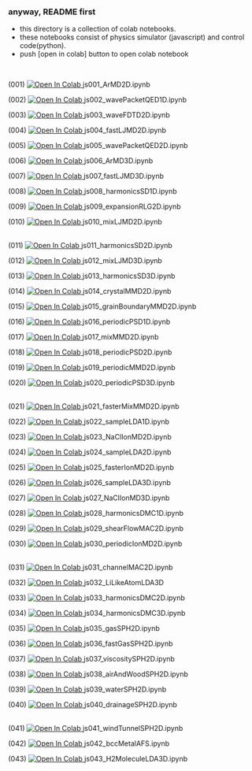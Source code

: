 ### anyway, README first
- this directory is a collection of colab notebooks.
- these notebooks consist of physics simulator (javascript) and control code(python).
- push [open in colab] button to open colab notebook
<br>

(001) <a href="https://colab.research.google.com/github/mike1336git/colab_notebook/blob/main/with_js/js001_ArMD2D.ipynb">
  <img src="https://colab.research.google.com/assets/colab-badge.svg" alt="Open In Colab"/>
</a>js001_ArMD2D.ipynb <br>

(002) <a href="https://colab.research.google.com/github/mike1336git/colab_notebook/blob/main/with_js/js002_wavePacketQED1D.ipynb">
  <img src="https://colab.research.google.com/assets/colab-badge.svg" alt="Open In Colab"/>
</a>js002_wavePacketQED1D.ipynb <br>

(003) <a href="https://colab.research.google.com/github/mike1336git/colab_notebook/blob/main/with_js/js003_waveFDTD2D.ipynb">
  <img src="https://colab.research.google.com/assets/colab-badge.svg" alt="Open In Colab"/>
</a> js003_waveFDTD2D.ipynb <br>

(004) <a href="https://colab.research.google.com/github/mike1336git/colab_notebook/blob/main/with_js/js004_fastLJMD2D.ipynb">
  <img src="https://colab.research.google.com/assets/colab-badge.svg" alt="Open In Colab"/>
</a> js004_fastLJMD2D.ipynb <br>

(005) <a href="https://colab.research.google.com/github/mike1336git/colab_notebook/blob/main/with_js/js005_wavePacketQED2D.ipynb">
  <img src="https://colab.research.google.com/assets/colab-badge.svg" alt="Open In Colab"/>
</a> js005_wavePacketQED2D.ipynb <br>

(006) <a href="https://colab.research.google.com/github/mike1336git/colab_notebook/blob/main/with_js/js006_ArMD3D.ipynb">
  <img src="https://colab.research.google.com/assets/colab-badge.svg" alt="Open In Colab"/>
</a> js006_ArMD3D.ipynb <br>

(007) <a href="https://colab.research.google.com/github/mike1336git/colab_notebook/blob/main/with_js/js007_fastLJMD3D.ipynb">
  <img src="https://colab.research.google.com/assets/colab-badge.svg" alt="Open In Colab"/>
</a> js007_fastLJMD3D.ipynb <br>

(008) <a href="https://colab.research.google.com/github/mike1336git/colab_notebook/blob/main/with_js/js008_harmonicsSD1D.ipynb">
  <img src="https://colab.research.google.com/assets/colab-badge.svg" alt="Open In Colab"/>
</a> js008_harmonicsSD1D.ipynb <br>

(009) <a href="https://colab.research.google.com/github/mike1336git/colab_notebook/blob/main/with_js/js009_expansionRLG2D.ipynb">
  <img src="https://colab.research.google.com/assets/colab-badge.svg" alt="Open In Colab"/>
</a> js009_expansionRLG2D.ipynb <br>

(010) <a href="https://colab.research.google.com/github/mike1336git/colab_notebook/blob/main/with_js/js010_mixLJMD2D.ipynb">
  <img src="https://colab.research.google.com/assets/colab-badge.svg" alt="Open In Colab"/>
</a> js010_mixLJMD2D.ipynb <br>
<br>

(011) <a href="https://colab.research.google.com/github/mike1336git/colab_notebook/blob/main/with_js/js011_harmonicsSD2D.ipynb">
  <img src="https://colab.research.google.com/assets/colab-badge.svg" alt="Open In Colab"/>
</a> js011_harmonicsSD2D.ipynb <br>

(012) <a href="https://colab.research.google.com/github/mike1336git/colab_notebook/blob/main/with_js/js012_mixLJMD3D.ipynb">
  <img src="https://colab.research.google.com/assets/colab-badge.svg" alt="Open In Colab"/>
</a> js012_mixLJMD3D.ipynb <br>

(013) <a href="https://colab.research.google.com/github/mike1336git/colab_notebook/blob/main/with_js/js013_harmonicsSD3D.ipynb">
  <img src="https://colab.research.google.com/assets/colab-badge.svg" alt="Open In Colab"/>
</a> js013_harmonicsSD3D.ipynb <br>

(014) <a href="https://colab.research.google.com/github/mike1336git/colab_notebook/blob/main/with_js/js014_crystalMMD2D.ipynb">
  <img src="https://colab.research.google.com/assets/colab-badge.svg" alt="Open In Colab"/>
</a> js014_crystalMMD2D.ipynb <br>

(015) <a href="https://colab.research.google.com/github/mike1336git/colab_notebook/blob/main/with_js/js015_grainBoundaryMMD2D.ipynb">
  <img src="https://colab.research.google.com/assets/colab-badge.svg" alt="Open In Colab"/>
</a> js015_grainBoundaryMMD2D.ipynb <br>

(016) <a href="https://colab.research.google.com/github/mike1336git/colab_notebook/blob/main/with_js/js016_periodicPSD1D.ipynb">
  <img src="https://colab.research.google.com/assets/colab-badge.svg" alt="Open In Colab"/>
</a> js016_periodicPSD1D.ipynb <br>

(017) <a href="https://colab.research.google.com/github/mike1336git/colab_notebook/blob/main/with_js/js017_mixMMD2D.ipynb">
  <img src="https://colab.research.google.com/assets/colab-badge.svg" alt="Open In Colab"/>
</a> js017_mixMMD2D.ipynb <br>

(018) <a href="https://colab.research.google.com/github/mike1336git/colab_notebook/blob/main/with_js/js018_periodicPSD2D.ipynb">
  <img src="https://colab.research.google.com/assets/colab-badge.svg" alt="Open In Colab"/>
</a> js018_periodicPSD2D.ipynb <br>

(019) <a href="https://colab.research.google.com/github/mike1336git/colab_notebook/blob/main/with_js/js019_periodicMMD2D.ipynb">
  <img src="https://colab.research.google.com/assets/colab-badge.svg" alt="Open In Colab"/>
</a> js019_periodicMMD2D.ipynb <br>

(020) <a href="https://colab.research.google.com/github/mike1336git/colab_notebook/blob/main/with_js/js020_periodicPSD3D.ipynb">
  <img src="https://colab.research.google.com/assets/colab-badge.svg" alt="Open In Colab"/>
</a> js020_periodicPSD3D.ipynb <br>
<br>

(021) <a href="https://colab.research.google.com/github/mike1336git/colab_notebook/blob/main/with_js/js021_fasterMixMMD2D.ipynb">
  <img src="https://colab.research.google.com/assets/colab-badge.svg" alt="Open In Colab"/>
</a> js021_fasterMixMMD2D.ipynb <br>

(022) <a href="https://colab.research.google.com/github/mike1336git/colab_notebook/blob/main/with_js/js022_sampleLDA1D.ipynb">
  <img src="https://colab.research.google.com/assets/colab-badge.svg" alt="Open In Colab"/>
</a> js022_sampleLDA1D.ipynb <br>

(023) <a href="https://colab.research.google.com/github/mike1336git/colab_notebook/blob/main/with_js/js023_NaClIonMD2D.ipynb">
  <img src="https://colab.research.google.com/assets/colab-badge.svg" alt="Open In Colab"/>
</a> js023_NaClIonMD2D.ipynb <br>

(024) <a href="https://colab.research.google.com/github/mike1336git/colab_notebook/blob/main/with_js/js024_sampleLDA2D.ipynb">
  <img src="https://colab.research.google.com/assets/colab-badge.svg" alt="Open In Colab"/>
</a> js024_sampleLDA2D.ipynb <br>

(025) <a href="https://colab.research.google.com/github/mike1336git/colab_notebook/blob/main/with_js/js025_fasterIonMD2D.ipynb">
  <img src="https://colab.research.google.com/assets/colab-badge.svg" alt="Open In Colab"/>
</a> js025_fasterIonMD2D.ipynb <br>

(026) <a href="https://colab.research.google.com/github/mike1336git/colab_notebook/blob/main/with_js/js026_sampleLDA3D.ipynb">
  <img src="https://colab.research.google.com/assets/colab-badge.svg" alt="Open In Colab"/>
</a> js026_sampleLDA3D.ipynb <br>

(027) <a href="https://colab.research.google.com/github/mike1336git/colab_notebook/blob/main/with_js/js027_NaClIonMD3D.ipynb">
  <img src="https://colab.research.google.com/assets/colab-badge.svg" alt="Open In Colab"/>
</a> js027_NaClIonMD3D.ipynb <br>

(028) <a href="https://colab.research.google.com/github/mike1336git/colab_notebook/blob/main/with_js/js028_harmonicsDMC1D.ipynb">
  <img src="https://colab.research.google.com/assets/colab-badge.svg" alt="Open In Colab"/>
</a> js028_harmonicsDMC1D.ipynb <br>

(029) <a href="https://colab.research.google.com/github/mike1336git/colab_notebook/blob/main/with_js/js029_shearFlowMAC2D.ipynb">
  <img src="https://colab.research.google.com/assets/colab-badge.svg" alt="Open In Colab"/>
</a> js029_shearFlowMAC2D.ipynb <br>

(030) <a href="https://colab.research.google.com/github/mike1336git/colab_notebook/blob/main/with_js/js030_periodicIonMD2D.ipynb">
  <img src="https://colab.research.google.com/assets/colab-badge.svg" alt="Open In Colab"/>
</a> js030_periodicIonMD2D.ipynb <br>
<br>

(031) <a href="https://colab.research.google.com/github/mike1336git/colab_notebook/blob/main/with_js/js031_channelMAC2D.ipynb">
  <img src="https://colab.research.google.com/assets/colab-badge.svg" alt="Open In Colab"/>
</a> js031_channelMAC2D.ipynb <br>

(032) <a href="https://colab.research.google.com/github/mike1336git/colab_notebook/blob/main/with_js/js032_LiLikeAtomLDA3D.ipynb">
  <img src="https://colab.research.google.com/assets/colab-badge.svg" alt="Open In Colab"/>
</a> js032_LiLikeAtomLDA3D <br>

(033) <a href="https://colab.research.google.com/github/mike1336git/colab_notebook/blob/main/with_js/js033_harmonicsDMC2D.ipynb">
  <img src="https://colab.research.google.com/assets/colab-badge.svg" alt="Open In Colab"/>
</a> js033_harmonicsDMC2D.ipynb <br>

(034) <a href="https://colab.research.google.com/github/mike1336git/colab_notebook/blob/main/with_js/js034_harmonicsDMC3D.ipynb">
  <img src="https://colab.research.google.com/assets/colab-badge.svg" alt="Open In Colab"/>
</a> js034_harmonicsDMC3D.ipynb <br>

(035) <a href="https://colab.research.google.com/github/mike1336git/colab_notebook/blob/main/with_js/js035_gasSPH2D.ipynb">
  <img src="https://colab.research.google.com/assets/colab-badge.svg" alt="Open In Colab"/>
</a> js035_gasSPH2D.ipynb <br>

(036) <a href="https://colab.research.google.com/github/mike1336git/colab_notebook/blob/main/with_js/js036_fastGasSPH2D.ipynb">
  <img src="https://colab.research.google.com/assets/colab-badge.svg" alt="Open In Colab"/>
</a> js036_fastGasSPH2D.ipynb <br>

(037) <a href="https://colab.research.google.com/github/mike1336git/colab_notebook/blob/main/with_js/js037_viscositySPH2D.ipynb">
  <img src="https://colab.research.google.com/assets/colab-badge.svg" alt="Open In Colab"/>
</a> js037_viscositySPH2D.ipynb <br>

(038) <a href="https://colab.research.google.com/github/mike1336git/colab_notebook/blob/main/with_js/js038_airAndWoodSPH2D.ipynb">
  <img src="https://colab.research.google.com/assets/colab-badge.svg" alt="Open In Colab"/>
</a> js038_airAndWoodSPH2D.ipynb <br>

(039) <a href="https://colab.research.google.com/github/mike1336git/colab_notebook/blob/main/with_js/js039_waterSPH2D.ipynb">
  <img src="https://colab.research.google.com/assets/colab-badge.svg" alt="Open In Colab"/>
</a> js039_waterSPH2D.ipynb <br>

(040) <a href="https://colab.research.google.com/github/mike1336git/colab_notebook/blob/main/with_js/js040_drainageSPH2D.ipynb">
  <img src="https://colab.research.google.com/assets/colab-badge.svg" alt="Open In Colab"/>
</a> js040_drainageSPH2D.ipynb <br>
<br>

(041) <a href="https://colab.research.google.com/github/mike1336git/colab_notebook/blob/main/with_js/js041_windTunnelSPH2D.ipynb">
  <img src="https://colab.research.google.com/assets/colab-badge.svg" alt="Open In Colab"/>
</a> js041_windTunnelSPH2D.ipynb <br>

(042) <a href="https://colab.research.google.com/github/mike1336git/colab_notebook/blob/main/with_js/js042_bccMetalAFS.ipynb">
  <img src="https://colab.research.google.com/assets/colab-badge.svg" alt="Open In Colab"/>
</a> js042_bccMetalAFS.ipynb <br>

(043) <a href="https://colab.research.google.com/github/mike1336git/colab_notebook/blob/main/with_js/js043_H2MoleculeLDA3D.ipynb">
  <img src="https://colab.research.google.com/assets/colab-badge.svg" alt="Open In Colab"/>
</a> js043_H2MoleculeLDA3D.ipynb <br>



<br>

